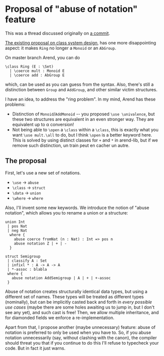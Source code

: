 # Proposal of "abuse of notation" feature

This was a thread discussed originally on [a commit](https://github.com/ice1000/mzi/commit/c57a7c75882da5023772903b8f4decbca90ef598#r43459719).

[The existing proposal on class system design](mathmaticians-expectation-of-pa/01-class-system.md),
has one more disappointing aspect: it makes `Ring` no longer a `Monoid` or an `AbGroup`.

On master branch Arend, you can do

```arend
\class Ring (E : \Set)
  | \coerce mult : Monoid E
  | \coerce add : AbGroup E
```

which, can be used as you can guess from the syntax. Also, there's still a distinction between `Group`
and `AddGroup`, and other similar victim structures.

I have an idea, to address the "ring problem". In my mind, Arend has these problems:

+ Distinction of `Monoid`/`AddMonoid` -- you proposed `\use \univalence`,
  but these two structures are equivalent in an even stronger way. They are equivalent up to α conversion!
+ Not being able to `\open` a `\class` within a `\class`, this is exactly what you want `\use mult.\all`
  to do, but I think `\open` is a better keyword here. This is solved by using distinct classes for `+`
  and `*` in arend-lib, but if we remove such distinction, un train peut en cacher un autre.

## The proposal

First, let's use a new set of notations.

+ `\use` -> `abuse`
+ `\class` -> `struct`
+ `\data` -> `union`
+ `\where` -> `where`

Also, I'll invent some new keywords.
We introduce the notion of "abuse notation", which allows you to rename a union or a structure:

```
union Int
 | pos Nat
 | neg Nat
  where {
    abuse coerce fromNat (n : Nat) : Int => pos n
    abuse notation Z | + | -
  }

struct Semigroup
 | classify A : Set
 | infixl * : A -> A -> A
 | *-assoc : blabla
 where {
   abuse notation AddSemigroup | A | + | +-assoc
 }
```

Abuse of notation creates structurally identical data types, but using a different set of names.
These types will be treated as different types (nominally), but can be implicitly casted back and forth in
_every possible use cases_ (maybe there are some holes awaiting us to jump in, but I don't see any yet),
and such cast is free!
Then, we allow multiple inheritance, and for diamonded fields we enforce a re-implementation.

Apart from that, I propose another (maybe unnecessary) feature:
abuse of notation is preferred to only be used when you have to. So, if you abuse notation unnecessarily
(say, without clashing with the canon), the compiler should threat you that if you continue to do this
I'll refuse to typecheck your code. But in fact it just warns.
